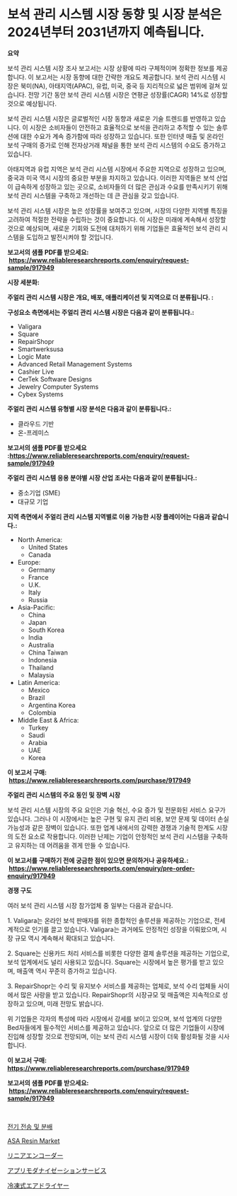 <p><h1>보석 관리 시스템 시장 동향 및 시장 분석은 2024년부터 2031년까지 예측됩니다.</h1></p><p><strong>요약</strong></p>
<p><p>보석 관리 시스템 시장 조사 보고서는 시장 상황에 따라 구체적이며 정확한 정보를 제공합니다. 이 보고서는 시장 동향에 대한 간략한 개요도 제공합니다. 보석 관리 시스템 시장은 북미(NA), 아태지역(APAC), 유럽, 미국, 중국 등 지리적으로 넓은 범위에 걸쳐 있습니다. 전망 기간 동안 보석 관리 시스템 시장은 연평균 성장률(CAGR) 14%로 성장할 것으로 예상됩니다.</p><p>보석 관리 시스템 시장은 글로벌적인 시장 동향과 새로운 기술 트렌드를 반영하고 있습니다. 이 시장은 소비자들이 안전하고 효율적으로 보석을 관리하고 추적할 수 있는 솔루션에 대한 수요가 계속 증가함에 따라 성장하고 있습니다. 또한 인터넷 매출 및 온라인 보석 구매의 증가로 인해 전자상거래 채널을 통한 보석 관리 시스템의 수요도 증가하고 있습니다.</p><p>아태지역과 유럽 지역은 보석 관리 시스템 시장에서 주요한 지역으로 성장하고 있으며, 중국과 미국 역시 시장의 중요한 부분을 차지하고 있습니다. 이러한 지역들은 보석 산업이 급속하게 성장하고 있는 곳으로, 소비자들의 더 많은 관심과 수요를 만족시키기 위해 보석 관리 시스템을 구축하고 개선하는 데 큰 관심을 갖고 있습니다.</p><p>보석 관리 시스템 시장은 높은 성장률을 보여주고 있으며, 시장의 다양한 지역별 특징을 고려하여 적절한 전략을 수립하는 것이 중요합니다. 이 시장은 미래에 계속해서 성장할 것으로 예상되며, 새로운 기회와 도전에 대처하기 위해 기업들은 효율적인 보석 관리 시스템을 도입하고 발전시켜야 할 것입니다.</p></p>
<p><strong>보고서의 샘플 PDF를 받으세요: &nbsp;<a href="https://www.reliableresearchreports.com/enquiry/request-sample/917949">https://www.reliableresearchreports.com/enquiry/request-sample/917949</a></strong></p>
<p><strong>시장 세분화:</strong></p>
<p><strong> 주얼리 관리 시스템 시장은 개요, 배포, 애플리케이션 및 지역으로 더 분류됩니다. :</strong></p>
<p><strong>구성요소 측면에서는 주얼리 관리 시스템 시장은 다음과 같이 분류됩니다.:</strong></p>
<p><ul><li>Valigara</li><li>Square</li><li>RepairShopr</li><li>Smartwerksusa</li><li>Logic Mate</li><li>Advanced Retail Management Systems</li><li>Cashier Live</li><li>CerTek Software Designs</li><li>Jewelry Computer Systems</li><li>Cybex Systems</li></ul></p>
<p><strong> 주얼리 관리 시스템 유형별 시장 분석은 다음과 같이 분류됩니다.:</strong></p>
<p><ul><li>클라우드 기반</li><li>온-프레미스</li></ul></p>
<p><strong>보고서의 샘플 PDF를 받으세요 :<a href="https://www.reliableresearchreports.com/enquiry/request-sample/917949">https://www.reliableresearchreports.com/enquiry/request-sample/917949</a></strong></p>
<p><strong> 주얼리 관리 시스템 응용 분야별 시장 산업 조사는 다음과 같이 분류됩니다.:</strong></p>
<p><ul><li>중소기업 (SME)</li><li>대규모 기업</li></ul></p>
<p><strong>지역 측면에서 주얼리 관리 시스템 지역별로 이용 가능한 시장 플레이어는 다음과 같습니다.:</strong></p>
<p><ul>
    <li>
        North America:
        <ul>
            <li>United States</li>
            <li>Canada</li>
        </ul>
    </li>
    <li>
        Europe:
        <ul>
            <li>Germany</li>
            <li>France</li>
            <li>U.K.</li>
            <li>Italy</li>
            <li>Russia</li>
        </ul>
    </li>
    <li>
        Asia-Pacific:
        <ul>
            <li>China</li>
            <li>Japan</li>
            <li>South Korea</li>
            <li>India</li>
            <li>Australia</li>
            <li>China Taiwan</li>
            <li>Indonesia</li>
            <li>Thailand</li>
            <li>Malaysia</li>
        </ul>
    </li>
    <li>
        Latin America:
        <ul>
            <li>Mexico</li>
            <li>Brazil</li>
            <li>Argentina Korea</li>
            <li>Colombia</li>
        </ul>
    </li>
    <li>
        Middle East & Africa:
        <ul>
            <li>Turkey</li>
            <li>Saudi</li>
            <li>Arabia</li>
            <li>UAE</li>
            <li>Korea</li>
        </ul>
    </li>
    </ul></p>
<p><strong>이 보고서 구매: &nbsp;<a href="https://www.reliableresearchreports.com/purchase/917949">https://www.reliableresearchreports.com/purchase/917949</a></strong></p>
<p><strong>주얼리 관리 시스템의 주요 동인 및 장벽 시장</strong></p>
<p><p>보석 관리 시스템 시장의 주요 요인은 기술 혁신, 수요 증가 및 전문화된 서비스 요구가 있습니다. 그러나 이 시장에서는 높은 구현 및 유지 관리 비용, 보안 문제 및 데이터 손실 가능성과 같은 장벽이 있습니다. 또한 업계 내에서의 강력한 경쟁과 기술적 한계도 시장의 도전 요소로 작용합니다. 이러한 난제는 기업이 안정적인 보석 관리 시스템을 구축하고 유지하는 데 어려움을 겪게 만들 수 있습니다.</p></p>
<p><strong>이 보고서를 구매하기 전에 궁금한 점이 있으면 문의하거나 공유하세요.: &nbsp;<a href="https://www.reliableresearchreports.com/enquiry/pre-order-enquiry/917949">https://www.reliableresearchreports.com/enquiry/pre-order-enquiry/917949</a></strong></p>
<p><strong>경쟁 구도</strong></p>
<p><p>여러 보석 관리 시스템 시장 참가업체 중 일부는 다음과 같습니다.</p><p>1. Valigara는 온라인 보석 판매자를 위한 종합적인 솔루션을 제공하는 기업으로, 전세계적으로 인기를 끌고 있습니다. Valigara는 과거에도 안정적인 성장을 이뤄왔으며, 시장 규모 역시 계속해서 확대되고 있습니다.</p><p>2. Square는 신용카드 처리 서비스를 비롯한 다양한 결제 솔루션을 제공하는 기업으로, 보석 업계에서도 널리 사용되고 있습니다. Square는 시장에서 높은 평가를 받고 있으며, 매출액 역시 꾸준히 증가하고 있습니다.</p><p>3. RepairShopr는 수리 및 유지보수 서비스를 제공하는 업체로, 보석 수리 업체들 사이에서 많은 사랑을 받고 있습니다. RepairShopr의 시장규모 및 매출액은 지속적으로 성장하고 있으며, 미래 전망도 밝습니다.</p><p>위 기업들은 각자의 특성에 따라 시장에서 강세를 보이고 있으며, 보석 업계의 다양한 Bed자들에게 필수적인 서비스를 제공하고 있습니다. 앞으로 더 많은 기업들이 시장에 진입해 성장할 것으로 전망되며, 이는 보석 관리 시스템 시장이 더욱 활성화될 것을 시사합니다.</p></p>
<p><strong>이 보고서 구매: &nbsp; <a href="https://www.reliableresearchreports.com/purchase/917949">https://www.reliableresearchreports.com/purchase/917949</a></strong></p>
<p><strong>보고서의 샘플 PDF를 받으세요: &nbsp;<a href="https://www.reliableresearchreports.com/enquiry/request-sample/917949">https://www.reliableresearchreports.com/enquiry/request-sample/917949</a></strong><strong></strong></p>
<p>&nbsp;</p>
<p><p><a href="https://medium.com/@nenonashellislykjm8ga7ctt35a/%EC%A0%84%EB%A0%A5-%EC%86%A1%EC%A0%84-%EB%B0%8F-%EB%B0%B0%EC%A0%84-%EC%8B%9C%EC%9E%A5-%EC%9C%A0%ED%98%95-%EC%9D%91%EC%9A%A9-%EB%B0%8F-%EC%A7%80%EB%A6%AC%EB%B3%84-%EC%A2%85%ED%95%A9-%ED%8F%89%EA%B0%80-36b0c9239a73">전기 전송 및 분배</a></p><p><a href="https://view.publitas.com/reportprime-1/asa-resin-market-insights-market-players-and-forecast-till-2031/">ASA Resin Market</a></p><p><a href="https://medium.com/@cynthiasecret7/%E7%9B%B4%E7%B7%9A%E3%82%A8%E3%83%B3%E3%82%B3%E3%83%BC%E3%83%80%E5%B8%82%E5%A0%B4-%E5%B8%82%E5%A0%B4%E3%82%B7%E3%82%A7%E3%82%A2-%E5%B8%82%E5%A0%B4%E3%83%88%E3%83%AC%E3%83%B3%E3%83%89-%E3%81%8A%E3%82%88%E3%81%B3%E5%B0%86%E6%9D%A5%E3%81%AE%E6%88%90%E9%95%B7%E3%81%AE%E6%8E%A2%E6%B1%82-326087bc8d92">リニアエンコーダー</a></p><p><a href="https://github.com/lrlmopnhwd79300/Market-Research-Report-List-1/blob/main/2191243183564.md">アプリモダナイゼーションサービス</a></p><p><a href="https://medium.com/@cynthiasecret7/%E5%86%B7%E8%94%B5%E7%A9%BA%E6%B0%97%E4%B9%BE%E7%87%A5%E6%A9%9F%E3%81%AE%E5%B8%82%E5%A0%B4%E8%A6%8F%E6%A8%A1%E3%81%8C-%E3%82%B0%E3%83%AD%E3%83%BC%E3%83%90%E3%83%AB%E6%A5%AD%E7%95%8C%E3%81%AB%E3%81%8A%E3%81%91%E3%82%8B%E6%9C%80%E9%81%A9%E3%81%AA%E3%83%9E%E3%83%BC%E3%82%B1%E3%83%86%E3%82%A3%E3%83%B3%E3%82%B0%E3%83%81%E3%83%A3%E3%83%8D%E3%83%AB%E3%82%92%E6%98%8E%E3%82%89%E3%81%8B%E3%81%AB%E3%81%97%E3%81%BE%E3%81%99-0d7940e7eaac">冷凍式エアドライヤー</a></p></p>
